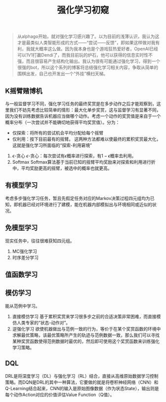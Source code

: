 ﻿---
layout: post
title: 强化学习初窥
tags: [强化学习, 摘要, 总结]
category: 技术
mathjax: true
---
>从alphago开始，就对强化学习感兴趣了。以为目前的浅薄认识，我认为这才是最类似人类智能形成的方式——“尝试——反馈”，即如果这样做对我有利，我就大概率这么做。因为我本身也是个游戏狂热爱好者，OpenAI已经可以1V1打赢Dendi了，而我目前玩的炉石，他可以获得的信息实时性不强，而且很容易产生结构化输出。我认为很有可能通过强化学习，得到一个很强的bot，所以这个系列的博客将总结强化学习相关内容，争取从简单的围棋出发，自己也开发出一个“外挂”横扫天梯。

## K摇臂赌博机
与一般监督学习不同，强化学习任务的最终奖赏是在多步动作之后才能观察到，这里我们不妨先考虑比较简单的情形：最大化单步奖赏，这与监督学习有显著不同，因为没有训练数据告诉机器应当做哪个动作。考虑一个动作的奖赏值是来自于一个概率分布（一次尝试并不能确切地获得平均奖赏值）。分为：
* 仅探索：将所有的尝试机会平均分配给每个摇臂
* 仅利用：按下目前最有的摇臂。
这两种方法都难以使最终的累积奖赏最大化，这就是强化学习所面临的“探索-利用窘境”
1. $\epsilon$-贪心
$\epsilon$-贪心：每次尝试有$\epsilon$概率进行探索，有$1-\epsilon$概率去利用。
2. Softmax
Softmax算法基于当前已知的摇臂平均奖励来对探索和利用进行折中，平均奖励更高的摇臂，被选中的概率也就更高。

## 有模型学习
考虑多步强化学习任务，暂且先假定任务对应的Markov决策过程四元组均为已知，即机器已经对环境进行了建模，能在机器内部模拟出与环境相同或近似的状况。
## 免模型学习
现实任务中，往往很难获知四元组。
1. MC强化学习
2. 时序差分学习

## 值函数学习

## 模仿学习

能从范例中学习。
1. 直接模仿学习
基于累积奖赏来学习很多步之前的合适决策非常困难，而直接模仿人类专家的“状态-动作对”。
2. 逆强化学习
欲使机器做出与范例一致的行为，等价于在某个奖赏函数的环境中求解最优策略，该最优策略所产生的轨迹与范例数据一致，那么我们可以寻找某种奖赏函数使得范例数据时最优的，然后即可使用这个奖赏函数来训练强化学习策略。

## DQL
DRL是将深度学习（DL）与强化学习（RL）结合，直接从高维原始数据学习控制策略。而DQN是DRL的其中一种算法，它要做的就是将卷积神经网络（CNN）和Q-Learning结合起来，CNN的输入是原始图像数据（作为状态State），输出则是每个动作Action对应的价值评估Value Function（Q值）。